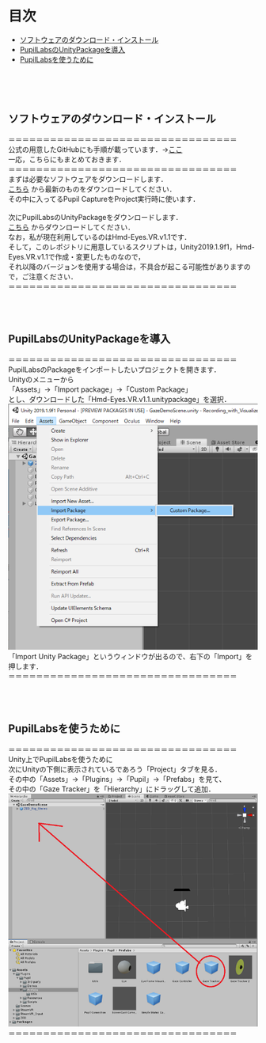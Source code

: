 # 目次
- [ソフトウェアのダウンロード・インストール](#ソフトウェアのダウンロード・インストール)
- [PupilLabsのUnityPackageを導入](#PupilLabsのUnityPackageを導入) 
- [PupilLabsを使うために](#PupilLabsを使うために)
<br />
<br />
<br />

## ソフトウェアのダウンロード・インストール
＝＝＝＝＝＝＝＝＝＝＝＝＝＝＝＝＝＝＝＝＝＝＝＝＝＝＝＝＝＝＝＝＝<br>
公式の用意したGitHubにも手順が載っています．→[ここ](https://github.com/pupil-labs/hmd-eyes)<br>
一応，こちらにもまとめておきます．<br>
＝＝＝＝＝＝＝＝＝＝＝＝＝＝＝＝＝＝＝＝＝＝＝＝＝＝＝＝＝＝＝＝＝<br>
まずは必要なソフトウェアをダウンロードします．<br>
[こちら](https://github.com/pupil-labs/pupil/releases)
から最新のものをダウンロードしてください．<br>
その中に入ってるPupil CaptureをProject実行時に使います．<br>
<br>
次にPupilLabsのUnityPackageをダウンロードします．<br>
[こちら](https://github.com/pupil-labs/hmd-eyes/releases)
からダウンロードしてください．<br>
なお，私が現在利用しているのはHmd-Eyes.VR.v1.1です．<br>
そして，このレポジトリに用意しているスクリプトは，Unity2019.1.9f1，Hmd-Eyes.VR.v1.1で作成・変更したものなので，<br>
それ以降のバージョンを使用する場合は，不具合が起こる可能性がありますので，ご注意ください．<br>
＝＝＝＝＝＝＝＝＝＝＝＝＝＝＝＝＝＝＝＝＝＝＝＝＝＝＝＝＝＝＝＝＝<br>
<br>
<br>
<br>
## PupilLabsのUnityPackageを導入
＝＝＝＝＝＝＝＝＝＝＝＝＝＝＝＝＝＝＝＝＝＝＝＝＝＝＝＝＝＝＝＝＝<br>
PupilLabsのPackageをインポートしたいプロジェクトを開きます．<br>
Unityのメニューから<br>
「Assets」->「Import package」->「Custom Package」<br>
とし、ダウンロードした「Hmd-Eyes.VR.v1.1.unitypackage」を選択．<br>
![PacageInstall](PacageInstall.PNG)<br>
「Import Unity Package」というウィンドウが出るので、右下の「Import」を押します．<br>
＝＝＝＝＝＝＝＝＝＝＝＝＝＝＝＝＝＝＝＝＝＝＝＝＝＝＝＝＝＝＝＝＝<br>
<br>
<br>
<br>
## PupilLabsを使うために
＝＝＝＝＝＝＝＝＝＝＝＝＝＝＝＝＝＝＝＝＝＝＝＝＝＝＝＝＝＝＝＝＝<br>
Unity上でPupilLabsを使うために<br>
次にUnityの下側に表示されているであろう「Project」タブを見る．<br>
その中の「Assets」->「Plugins」->「Pupil」->「Prefabs」を見て、<br>
その中の「Gaze Tracker」を「Hierarchy」にドラッグして追加．<br>
![PupilLabs_Use](PupilLabs_Use.PNG) <br>
＝＝＝＝＝＝＝＝＝＝＝＝＝＝＝＝＝＝＝＝＝＝＝＝＝＝＝＝＝＝＝＝＝<br>
<br>
<br>
<br>
